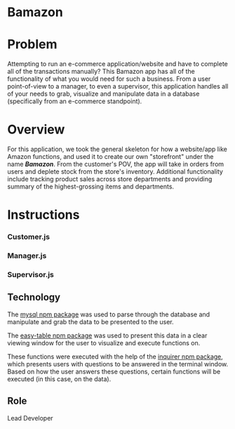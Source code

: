 # Bamazon

# Problem
Attempting to run an e-commerce application/website and have to complete all of the transactions manually? This Bamazon app has all of the functionality of what you would need for such a business. From a user point-of-view to a manager, to even a supervisor, this application handles all of your needs to grab, visualize and manipulate data in a database (specifically from an e-commerce standpoint).

# Overview
For this application, we took the general skeleton for how a website/app like Amazon functions, and used it to create our own "storefront" under the name ***Bamazon***. From the customer's POV, the app will take in orders from users and deplete stock from the store's inventory. Additional functionality include tracking product sales across store departments and providing summary of the highest-grossing items and departments.

# Instructions
### Customer.js

### Manager.js

### Supervisor.js

## Technology
The [mysql npm package](https://www.npmjs.com/package/mysql) was used to parse through the database and manipulate and grab the data to be presented to the user.

The [easy-table npm package](https://www.npmjs.com/package/easy-table) was used to present this data in a clear viewing window for the user to visualize and execute functions on.

These functions were executed with the help of the [inquirer npm package](https://www.npmjs.com/package/inquirer), which presents users with questions to be answered in the terminal window. Based on how the user answers these questions, certain functions will be executed (in this case, on the data).

## Role
Lead Developer